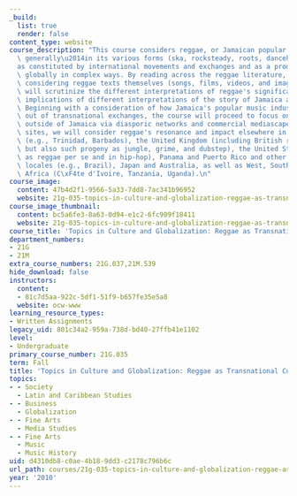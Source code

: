 ```yaml
---
_build:
  list: true
  render: false
content_type: website
course_description: "This course considers reggae, or Jamaican popular music more\
  \ generally\u2014in its various forms (ska, rocksteady, roots, dancehall)\u2014\
  as constituted by international movements and exchanges and as a product that circulates\
  \ globally in complex ways. By reading across the reggae literature, as well as\
  \ considering reggae texts themselves (songs, films, videos, and images), students\
  \ will scrutinize the different interpretations of reggae's significance and the\
  \ implications of different interpretations of the story of Jamaica and its music.\
  \ Beginning with a consideration of how Jamaica's popular music industry emerged\
  \ out of transnational exchanges, the course will proceed to focus on reggae's circulation\
  \ outside of Jamaica via diasporic networks and commercial mediascapes. Among other\
  \ sites, we will consider reggae's resonance and impact elsewhere in the Anglo Caribbean\
  \ (e.g., Trinidad, Barbados), the United Kingdom (including British reggae styles\
  \ but also such progeny as jungle, grime, and dubstep), the United States (both\
  \ as reggae per se and in hip-hop), Panama and Puerto Rico and other Latin American\
  \ locales (e.g., Brazil), Japan and Australia, as well as West, South, and East\
  \ Africa (C\xF4te d'Ivoire, Tanzania, Uganda).\n"
course_image:
  content: 47b4d2f1-9566-5a33-7dd8-7ac341b96952
  website: 21g-035-topics-in-culture-and-globalization-reggae-as-transnational-culture-fall-2010
course_image_thumbnail:
  content: bc5a6fe3-8a63-0d94-e1c2-6fc909f18411
  website: 21g-035-topics-in-culture-and-globalization-reggae-as-transnational-culture-fall-2010
course_title: 'Topics in Culture and Globalization: Reggae as Transnational Culture'
department_numbers:
- 21G
- 21M
extra_course_numbers: 21G.037,21M.539
hide_download: false
instructors:
  content:
  - 81c7d5aa-922c-5df1-51f9-b657fe35e5a8
  website: ocw-www
learning_resource_types:
- Written Assignments
legacy_uid: 801c34a2-959a-738d-bd40-27ffb41e1102
level:
- Undergraduate
primary_course_number: 21G.035
term: Fall
title: 'Topics in Culture and Globalization: Reggae as Transnational Culture'
topics:
- - Society
  - Latin and Caribbean Studies
- - Business
  - Globalization
- - Fine Arts
  - Media Studies
- - Fine Arts
  - Music
  - Music History
uid: d4310db8-c0ae-4b18-9dd3-c2178c796b6c
url_path: courses/21g-035-topics-in-culture-and-globalization-reggae-as-transnational-culture-fall-2010
year: '2010'
---
```

